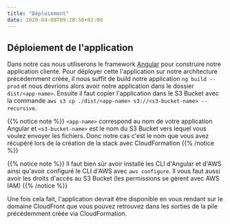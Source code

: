 ```yaml
---
title: "Déploiement"
date: 2020-04-08T09:28:56+02:00
---
```


## Déploiement de l'application

Dans notre cas nous utiliserons le framework [Angular](https://angular.io/) pour construire notre application cliente. Pour déployer cette l'application sur notre architecture précédemment créée, il nous suffit de build notre application `ng build --prod` et nous devrions alors avoir notre application dans le dossier `dist/<app-name>`. Ensuite il faut copier l'application dans le S3 Bucket avec la commande `aws s3 cp ./dist/<app-name> s3://<s3-bucket-name> --recursive`.

{{% notice note %}}
`<app-name>` correspond au nom de votre application Angular et `<s3-bucket-name>` est le nom du S3 Bucket vers lequel vous voulez envoyer les fichiers. Donc notre cas c'est le nom que vous avez récupéré lors de la création de la stack avec CloudFormation
{{% /notice %}}

{{% notice note %}}
Il faut bien sûr avoir installé les CLI d'Angular et d'AWS ainsi qu'avoir configuré le CLI d'AWS avec `aws configure`. Il vous faut aussi avoir les droits d'accès au S3 Bucket (les permissions se gèrent avec AWS IAM)
{{% /notice %}}

Une fois cela fait, l'application devrait être disponible en vous rendant sur le domaine CloudFront que vous pouvez retrouvez dans les sorties de la pile précédemment créée via CloudFormation.